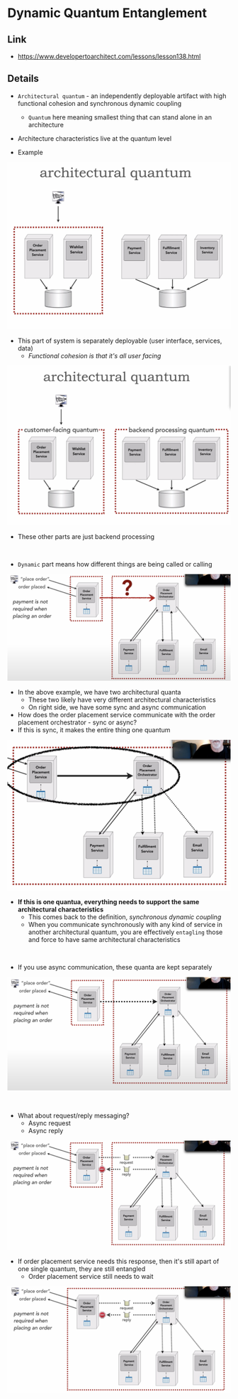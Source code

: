 # Dynamic Quantum Entanglement

## Link

- https://www.developertoarchitect.com/lessons/lesson138.html

## Details

- `Architectural quantum` - an independently deployable artifact with high functional cohesion and synchronous dynamic coupling
    - `Quantum` here meaning smallest thing that can stand alone in an architecture
- Architecture characteristics live at the quantum level

- Example

![](./images/5.png)

- This part of system is separately deployable (user interface, services, data)
    - *Functional cohesion is that it's all user facing*

![](./images/6.png)

- These other parts are just backend processing

<br>

- `Dynamic` part means how different things are being called or calling

![](./images/7.png)

- In the above example, we have two architectural quanta
    - These two likely have very different architectural characteristics
    - On right side, we have some sync and async communication
- How does the order placement service communicate with the order placement orchestrator - sync or async?
- If this is sync, it makes the entire thing one quantum

![](./images/8.png)

- **If this is one quantua, everything needs to support the same architectural characteristics**
    - This comes back to the definition, *synchronous dynamic coupling*
    - When you communicate synchronously with any kind of service in another architectural quantum, you are effectively `entagling` those and force to have same architectural characteristics

<br>

- If you use async communication, these quanta are kept separately

![](./images/9.png)

<br>

- What about request/reply messaging?
    - Async request
    - Async reply

![](./images/10.png)

- If order placement service needs this response, then it's still apart of one single quantum, they are still entangled
    - Order placement service still needs to wait

![](./images/11.png)